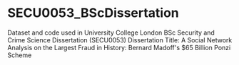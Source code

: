 # SECU0053_BScDissertation
Dataset and code used in University College London BSc Security and Crime Science Dissertation (SECU0053)
Dissertation Title: A Social Network Analysis on the Largest Fraud in History: Bernard Madoff's $65 Billion Ponzi Scheme
